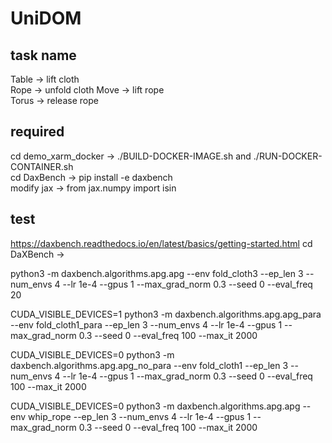 # UniDOM

## task name
Table -> lift cloth  
Rope -> unfold cloth
Move -> lift rope  
Torus -> release rope

## required
cd demo_xarm_docker -> ./BUILD-DOCKER-IMAGE.sh  and ./RUN-DOCKER-CONTAINER.sh  
cd DaxBench -> pip install -e daxbench  
modify jax -> from jax.numpy import isin

## test
https://daxbench.readthedocs.io/en/latest/basics/getting-started.html
cd DaXBench -> 

python3 -m daxbench.algorithms.apg.apg --env fold_cloth3 --ep_len 3 --num_envs 4 --lr 1e-4 --gpus 1 --max_grad_norm 0.3 --seed 0 --eval_freq 20

CUDA_VISIBLE_DEVICES=1 python3 -m daxbench.algorithms.apg.apg_para --env fold_cloth1_para --ep_len 3 --num_envs 4 --lr 1e-4 --gpus 1 --max_grad_norm 0.3 --seed 0 --eval_freq 100 --max_it 2000

CUDA_VISIBLE_DEVICES=0 python3 -m daxbench.algorithms.apg.apg_no_para --env fold_cloth1 --ep_len 3 --num_envs 4 --lr 1e-4 --gpus 1 --max_grad_norm 0.3 --seed 0 --eval_freq 100 --max_it 2000

CUDA_VISIBLE_DEVICES=0 python3 -m daxbench.algorithms.apg.apg --env whip_rope --ep_len 3 --num_envs 4 --lr 1e-4 --gpus 1 --max_grad_norm 0.3 --seed 0 --eval_freq 100 --max_it 2000

